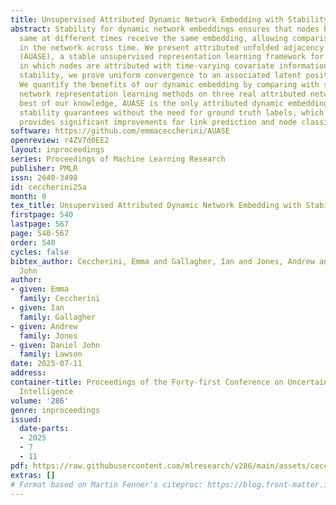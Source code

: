 ```yaml
---
title: Unsupervised Attributed Dynamic Network Embedding with Stability Guarantees
abstract: Stability for dynamic network embeddings ensures that nodes behaving the
  same at different times receive the same embedding, allowing comparison of nodes
  in the network across time. We present attributed unfolded adjacency spectral embedding
  (AUASE), a stable unsupervised representation learning framework for dynamic networks
  in which nodes are attributed with time-varying covariate information. To establish
  stability, we prove uniform convergence to an associated latent position model.
  We quantify the benefits of our dynamic embedding by comparing with state-of-the-art
  network representation learning methods on three real attributed networks. To the
  best of our knowledge, AUASE is the only attributed dynamic embedding that satisfies
  stability guarantees without the need for ground truth labels, which we demonstrate
  provides significant improvements for link prediction and node classification.
software: https://github.com/emmaceccherini/AUASE
openreview: r4ZV7d0EE2
layout: inproceedings
series: Proceedings of Machine Learning Research
publisher: PMLR
issn: 2640-3498
id: ceccherini25a
month: 0
tex_title: Unsupervised Attributed Dynamic Network Embedding with Stability Guarantees
firstpage: 540
lastpage: 567
page: 540-567
order: 540
cycles: false
bibtex_author: Ceccherini, Emma and Gallagher, Ian and Jones, Andrew and Lawson, Daniel
  John
author:
- given: Emma
  family: Ceccherini
- given: Ian
  family: Gallagher
- given: Andrew
  family: Jones
- given: Daniel John
  family: Lawson
date: 2025-07-11
address:
container-title: Proceedings of the Forty-first Conference on Uncertainty in Artificial
  Intelligence
volume: '286'
genre: inproceedings
issued:
  date-parts:
  - 2025
  - 7
  - 11
pdf: https://raw.githubusercontent.com/mlresearch/v286/main/assets/ceccherini25a/ceccherini25a.pdf
extras: []
# Format based on Martin Fenner's citeproc: https://blog.front-matter.io/posts/citeproc-yaml-for-bibliographies/
---
```

